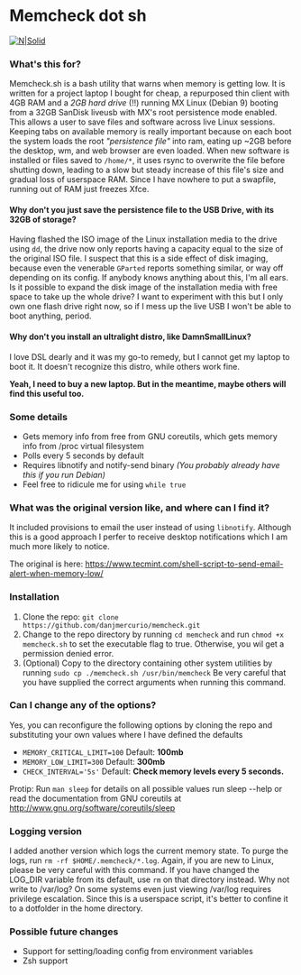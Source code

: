 # Memcheck dot sh

[![N|Solid](https://github.com/odb/official-bash-logo/raw/master/assets/Logos/Identity/PNG/BASH_logo-transparent-bg-color.png)](https://github.com/odb/official-bash-logo/raw/master/assets/Logos/Identity/PNG/BASH_logo-transparent-bg-color.png)

### What's this for?
Memcheck.sh is a bash utility that warns when memory is getting low. It is written for a project laptop I bought for cheap, a repurposed thin client with 4GB RAM and a *2GB hard drive* (!!) running MX Linux (Debian 9) booting from a 32GB SanDisk liveusb with MX's root persistence mode enabled. This allows a user to save files and software across live Linux sessions. Keeping tabs on available memory is really important because on each boot the system loads the root *"persistence file"* into ram, eating up ~2GB before the desktop, wm, and web browser are even loaded. When new software is installed or files saved to `/home/*`, it uses rsync to overwrite the file before shutting down, leading to a slow but steady increase of this file's size and gradual loss of userspace RAM. Since I have nowhere to put a swapfile, running out of RAM just freezes Xfce.

#### Why don't you just save the persistence file to the USB Drive, with its 32GB of storage?
Having flashed the ISO image of the Linux installation media to the drive using `dd`, the drive now only reports having a capacity equal to the size of the original ISO file. I suspect that this is a side effect of disk imaging, because even the venerable `GParted` reports something similar, or way off depending on its config. If anybody knows anything about this, I'm all ears. Is it possible to expand the disk image of the installation media with free space to take up the whole drive? I want to experiment with this but I only own one flash drive right now, so if I mess up the live USB I won't be able to boot anything, period.

#### Why don't you install an ultralight distro, like DamnSmallLinux?
I love DSL dearly and it was my go-to remedy, but I cannot get my laptop to boot it. It doesn't recognize this distro, while others work fine.

**Yeah, I need to buy a new laptop. But in the meantime, maybe others will find this useful too.**

### Some details
  - Gets memory info from free from GNU coreutils, which gets memory info from /proc virtual filesystem
  - Polls every 5 seconds by default
  - Requires libnotify and notify-send binary *(You probably already have this if you run Debian)*
  - Feel free to ridicule me for using `while true`
  
### What was the original version like, and where can I find it?
It included provisions to email the user instead of using `libnotify`. Although this is a good approach I perfer to receive desktop notifications which I am much more likely to notice.

The original is here: https://www.tecmint.com/shell-script-to-send-email-alert-when-memory-low/

### Installation
  1) Clone the repo: `git clone https://github.com/danjmercurio/memcheck.git`
  2) Change to the repo directory by running `cd memcheck` and run `chmod +x memcheck.sh` to set the executable flag to true. Otherwise, you wil get a permission denied error.
  3) (Optional) Copy to the directory containing other system utilities by running `sudo cp ./memcheck.sh /usr/bin/memcheck` Be very careful that you have supplied the correct arguments when running this command.

### Can I change any of the options?
Yes, you can reconfigure the following options by cloning the repo and substituting your own values where I have defined the defaults
  - `MEMORY_CRITICAL_LIMIT=100` Default: **100mb**
  - `MEMORY_LOW_LIMIT=300` Default: **300mb**
  - `CHECK_INTERVAL='5s'` Default: **Check memory levels every 5 seconds.**
  
  Protip: Run `man sleep` for details on all possible values run sleep --help or read the documentation from GNU coreutils at http://www.gnu.org/software/coreutils/sleep

### Logging version
I added another version which logs the current memory state. To purge the logs, run `rm -rf $HOME/.memcheck/*.log`. Again, if you are new to Linux, please be very careful with this command.
If you have changed the LOG_DIR variable from its default, use `rm` on that directory instead.
Why not write to /var/log? On some systems even just viewing /var/log requires privilege escalation. Since this is a userspace script, it's better to confine it to a dotfolder in the home directory. 

### Possible future changes
  - Support for setting/loading config from environment variables
  - Zsh support


